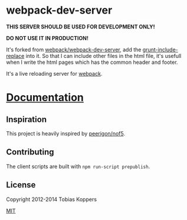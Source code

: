 # webpack-dev-server

**THIS SERVER SHOULD BE USED FOR DEVELOPMENT ONLY!**

**DO NOT USE IT IN PRODUCTION!**

It's forked from [webpack/webpack-dev-server](https://github.com/webpack/webpack-dev-server), add the [grunt-include-replace](https://github.com/alanshaw/grunt-include-replace) into it. So that I can include other files in the html file, it's usefull when I write the html pages which has the common header and footer.

It's a live reloading server for [webpack](http://webpack.github.io).

# [Documentation](http://webpack.github.io/docs/webpack-dev-server.html)

## Inspiration

This project is heavily inspired by [peerigon/nof5](https://github.com/peerigon/nof5).

## Contributing

The client scripts are built with `npm run-script prepublish`.

## License

Copyright 2012-2014 Tobias Koppers

[MIT](http://www.opensource.org/licenses/mit-license.php)
